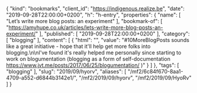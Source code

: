 {
  "kind": "bookmarks",
  "client_id": "https://indigenous.realize.be",
  "date": "2019-09-28T22:00:00+0200",
  "h": "h-entry",
  "properties": {
    "name": [
      "Let’s write more blog posts: an experiment"
    ],
    "bookmark-of": [
      "https://amyhupe.co.uk/articles/lets-write-more-blog-posts-an-experiment/"
    ],
    "published": [
      "2019-09-28T22:00:00+0200"
    ],
    "category": [
      "blogging"
    ],
    "content": [
      {
        "html": "",
        "value": "#10MoreBlogPosts sounds like a great initiative - hope that it'll help get more folks into blogging.\n\nI've found it's really helped me personally since starting to work on blogumentation (blogging as a form of self-documentation https://www.jvt.me/posts/2017/06/25/blogumentation/ )"
      }
    ]
  },
  "tags": [
    "blogging"
  ],
  "slug": "2019/09/hyorv",
  "aliases": [
    "/mf2/6c84f670-8aa1-4709-a552-d6844b3142e1/",
    "/mf2/2019/09/hyorv",
    "/mf2/2019/09/HyoRv"
  ]
}
